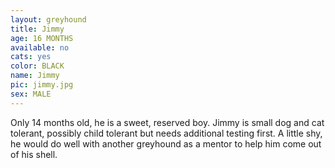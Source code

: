 ```yaml
---
layout: greyhound
title: Jimmy
age: 16 MONTHS
available: no
cats: yes
color: BLACK
name: Jimmy
pic: jimmy.jpg
sex: MALE
---
```


Only 14 months old, he is a sweet, reserved boy. Jimmy is small dog and cat tolerant, possibly child tolerant but needs
additional testing first. A little shy, he would do well with another greyhound as a mentor to help him come out of his
shell.
